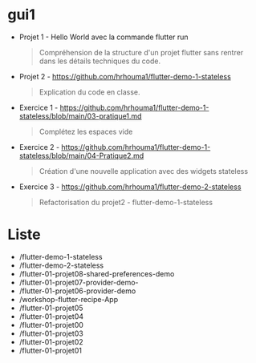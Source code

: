 # gui1

- Projet 1 - Hello World avec la commande flutter run
  > Compréhension de la structure d'un projet flutter sans rentrer dans les détails techniques du code.
- Projet 2 - https://github.com/hrhouma1/flutter-demo-1-stateless
  > Explication du code en classe.
- Exercice 1 - https://github.com/hrhouma1/flutter-demo-1-stateless/blob/main/03-pratique1.md
  > Complétez les espaces vide
- Exercice 2 - https://github.com/hrhouma1/flutter-demo-1-stateless/blob/main/04-Pratique2.md
  > Création d'une nouvelle application avec des widgets stateless
- Exercice 3 - https://github.com/hrhouma1/flutter-demo-2-stateless
  > Refactorisation du projet2 - flutter-demo-1-stateless





# Liste

- /flutter-demo-1-stateless
- /flutter-demo-2-stateless
- /flutter-01-projet08-shared-preferences-demo
- /flutter-01-projet07-provider-demo-
- /flutter-01-projet06-provider-demo
- /workshop-flutter-recipe-App
- /flutter-01-projet05
- /flutter-01-projet04
- /flutter-01-projet00
- /flutter-01-projet03
- /flutter-01-projet02
- /flutter-01-projet01


